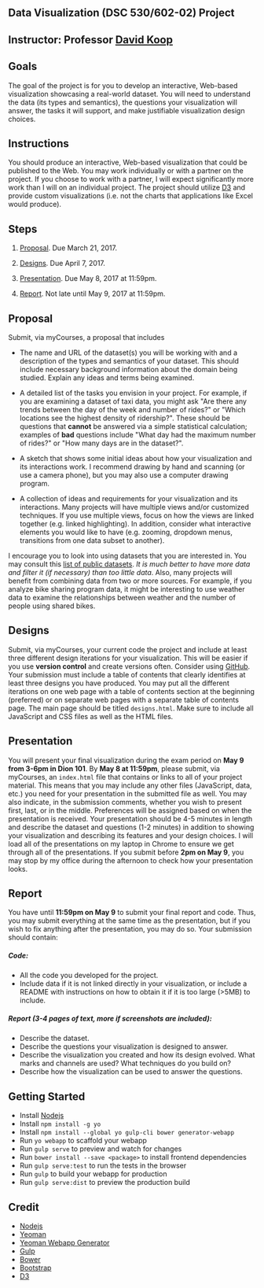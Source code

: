 ## Data Visualization (DSC 530/602-02) Project

## Instructor: Professor [David Koop](http://www.cis.umassd.edu/~dkoop/)

## Goals
The goal of the project is for you to develop an interactive, Web-based visualization showcasing a real-world dataset. You will need to understand the data (its types and semantics), the questions your visualization will answer, the tasks it will support, and make justifiable visualization design choices.

## Instructions
You should produce an interactive, Web-based visualization that could be published to the Web. You may work individually or with a partner on the project. If you choose to work with a partner, I will expect significantly more work than I will on an individual project. The project should utilize [D3](http://www.cis.umassd.edu/~dkoop/dsc530-2017sp/d3js.org) and provide custom visualizations (i.e. not the charts that applications like Excel would produce).

## Steps
1. [Proposal](http://www.cis.umassd.edu/~dkoop/dsc530-2017sp/project.html#proposal). Due March 21, 2017.

2. [Designs](http://www.cis.umassd.edu/~dkoop/dsc530-2017sp/project.html#designs). Due April 7, 2017.

3. [Presentation](http://www.cis.umassd.edu/~dkoop/dsc530-2017sp/project.html#presentation). Due May 8, 2017 at 11:59pm.

4. [Report](http://www.cis.umassd.edu/~dkoop/dsc530-2017sp/project.html#report). Not late until May 9, 2017 at 11:59pm.

## Proposal

Submit, via myCourses, a proposal that includes

- The name and URL of the dataset(s) you will be working with and a description of the types and semantics of your dataset. This should include necessary background information about the domain being studied. Explain any ideas and terms being examined.

- A detailed list of the tasks you envision in your project. For example, if you are examining a dataset of taxi data, you might ask "Are there any trends between the day of the week and number of rides?" or "Which locations see the highest density of ridership?". These should be questions that **cannot** be answered via a simple statistical calculation; examples of **bad** questions include "What day had the maximum number of rides?" or "How many days are in the dataset?".

- A sketch that shows some initial ideas about how your visualization and its interactions work. I recommend drawing by hand and scanning (or use a camera phone), but you may also use a computer drawing program.

- A collection of ideas and requirements for your visualization and its interactions. Many projects will have multiple views and/or customized techniques. If you use multiple views, focus on how the views are linked together (e.g. linked highlighting). In addition, consider what interactive elements you would like to have (e.g. zooming, dropdown menus, transitions from one data subset to another).

I encourage you to look into using datasets that you are interested in. You may consult this [list of public datasets](https://github.com/caesar0301/awesome-public-datasets). *It is much better to have more data and filter it (if necessary) than too little data*. Also, many projects will benefit from combining data from two or more sources. For example, if you analyze bike sharing program data, it might be interesting to use weather data to examine the relationships between weather and the number of people using shared bikes.

## Designs
Submit, via myCourses, your current code the project and include at least three different design iterations for your visualization. This will be easier if you use **version control** and create versions often. Consider using [GitHub](http://www.cis.umassd.edu/~dkoop/dsc530-2017sp/www.github.com). Your submission must include a table of contents that clearly identifies at least three designs you have produced. You may put all the different iterations on one web page with a table of contents section at the beginning (preferred) or on separate web pages with a separate table of contents page. The main page should be titled `designs.html`. Make sure to include all JavaScript and CSS files as well as the HTML files.

## Presentation
You will present your final visualization during the exam period on **May 9 from 3-6pm in Dion 101**. By **May 8 at 11:59pm**, please submit, via myCourses, an `index.html` file that contains or links to all of your project material. This means that you may include any other files (JavaScript, data, etc.) you need for your presentation in the submitted file as well. You may also indicate, in the submission comments, whether you wish to present first, last, or in the middle. Preferences will be assigned based on when the presentation is received. Your presentation should be 4-5 minutes in length and describe the dataset and questions (1-2 minutes) in addition to showing your visualization and describing its features and your design choices. I will load all of the presentations on my laptop in Chrome to ensure we get through all of the presentations. If you submit before **2pm on May 9**, you may stop by my office during the afternoon to check how your presentation looks.

## Report
You have until **11:59pm on May 9** to submit your final report and code. Thus, you may submit everything at the same time as the presentation, but if you wish to fix anything after the presentation, you may do so. Your submission should contain:

##### Code:
- All the code you developed for the project.
- Include data if it is not linked directly in your visualization, or include a README with instructions on how to obtain it if it is too large (>5MB) to include.

##### Report (3-4 pages of text, more if screenshots are included):
- Describe the dataset.
- Describe the questions your visualization is designed to answer.
- Describe the visualization you created and how its design evolved. What marks and channels are used? What techniques do you build on?
- Describe how the visualization can be used to answer the questions.

## Getting Started
- Install [Nodejs](nodejs.org/download/)
- Install `npm install -g yo`
- Install `npm install --global yo gulp-cli bower generator-webapp`
- Run `yo webapp` to scaffold your webapp
- Run `gulp serve` to preview and watch for changes
- Run `bower install --save <package>` to install frontend dependencies
- Run `gulp serve:test` to run the tests in the browser
- Run `gulp` to build your webapp for production
- Run `gulp serve:dist` to preview the production build

## Credit
- [Nodejs](nodejs.org/download/)
- [Yeoman](yeoman.io)
- [Yeoman Webapp Generator](https://github.com/yeoman/generator-webapp)
- [Gulp](http://gulpjs.com/)
- [Bower](https://bower.io)
- [Bootstrap](getbootstrap.com)
- [D3](d3js.org)
